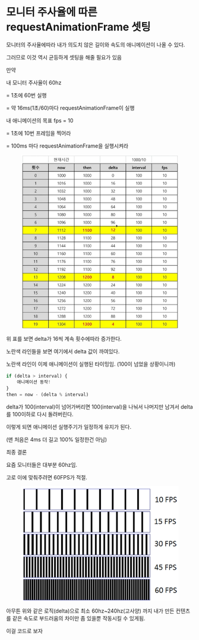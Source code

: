 # 모니터 주사율에 따른 requestAnimationFrame 셋팅

모니터의 주사율에따라 내가 의도치 않은 길이와 속도의 애니메이션이 나올 수 있다.

그러므로 이것 역시 균등하게 셋팅을 해줄 필요가 있음



만약

내 모니터 주사율이 60hz&#x20;

\= 1초에 60번 실행

\= 약 16ms(1초/60)마다 requestAnimationFrame이 실행



내 애니메이션의 목표 fps = 10

\= 1초에 10번 프레임을 찍어라

\= 100ms 마다 requestAnimationFrame을 실행시켜라



<figure><img src="../../.gitbook/assets/image (2).png" alt=""><figcaption></figcaption></figure>

위 표를 보면 delta가 16씩 계속 횟수에따라 증가한다.

노란색 라인들을 보면 여기에서 delta 값이 까여있다.

노란색 라인이 이제 애니메이션이 실행된 타이밍임. (100이 넘었을 상황이니까)

```javascript
if (delta > interval) {
    애니메이션 동작!
}
then = now - (delta % interval)
```

delta가 100(interval)이 넘어가버리면 100(interval)을 나눠서 나머지만 남겨서 delta를 100이하로 다시 돌려버린다.

이렇게 되면 애니메이션 실행주기가 일정하게 유지가 된다.

(맨 처음은 4ms 더 길고 100% 일정한건 아님)



최종 결론&#x20;

요즘 모니터들은 대부분 60hz임.

고로 이에 맞춰주려면 60FPS가 적절.

<figure><img src="../../.gitbook/assets/image (3).png" alt=""><figcaption></figcaption></figure>

아무튼 위와 같은 로직(delta)으로 최소 60hz\~240hz(고사양) 까지 내가 만든 컨텐츠를 같은 속도로 부드러움의 차이만 좀 있을뿐 작동시킬 수 있게됨.



이걸 코드로 보자&#x20;

```javascript
```
